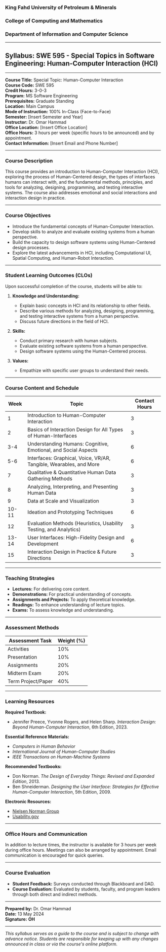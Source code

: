 ### King Fahd University of Petroleum & Minerals
### College of Computing and Mathematics  
### Department of Information and Computer Science

---

## Syllabus: SWE 595 - Special Topics in Software Engineering: Human-Computer Interaction (HCI)

---

**Course Title:** Special Topic: Human-Computer Interaction  
**Course Code:** SWE 595  
**Credit Hours:** 3-0-3  
**Program:** MS Software Engineering  
**Prerequisites:** Graduate Standing  
**Location:** Main Campus  
**Mode of Instruction:** 100% In-Class (Face-to-Face)  
**Semester:** [Insert Semester and Year]  
**Instructor:** Dr. Omar Hammad  
**Office Location:** [Insert Office Location]  
**Office Hours:** 3 hours per week (specific hours to be announced) and by appointment.  
**Contact Information:** [Insert Email and Phone Number]

---

### Course Description
This course provides an introduction to Human-Computer Interaction (HCI), exploring the process of Human-Centered design, the types of interfaces humans can interact with, and the fundamental methods, principles, and tools for analyzing, designing, programming, and testing interactive systems. The course also addresses emotional and social interactions and interaction design in practice.

---

### Course Objectives
- Introduce the fundamental concepts of Human-Computer Interaction.
- Develop skills to analyze and evaluate existing systems from a human perspective.
- Build the capacity to design software systems using Human-Centered design processes.
- Explore the latest advancements in HCI, including Computational UI, Spatial Computing, and Human-Robot Interaction.

---

### Student Learning Outcomes (CLOs)
Upon successful completion of the course, students will be able to:

1. **Knowledge and Understanding:**
   - Explain basic concepts in HCI and its relationship to other fields.
   - Describe various methods for analyzing, designing, programming, and testing interactive systems from a human perspective.
   - Discuss future directions in the field of HCI.
   
2. **Skills:**
   - Conduct primary research with human subjects.
   - Evaluate existing software systems from a human perspective.
   - Design software systems using the Human-Centered process.

3. **Values:**
   - Empathize with specific user groups to understand their needs.

---

### Course Content and Schedule

| Week | Topic | Contact Hours |
|------|-------|---------------|
| 1    | Introduction to Human-Computer Interaction | 3 |
| 2    | Basics of Interaction Design for All Types of Human-Interfaces | 3 |
| 3-4  | Understanding Humans: Cognitive, Emotional, and Social Aspects | 6 |
| 5-6  | Interfaces: Graphical, Voice, VR/AR, Tangible, Wearables, and More | 6 |
| 7    | Qualitative & Quantitative Human Data Gathering Methods | 3 |
| 8    | Analyzing, Interpreting, and Presenting Human Data | 3 |
| 9    | Data at Scale and Visualization | 3 |
| 10-11| Ideation and Prototyping Techniques | 6 |
| 12   | Evaluation Methods (Heuristics, Usability Testing, and Analytics) | 3 |
| 13-14| User Interfaces: High-Fidelity Design and Development | 6 |
| 15   | Interaction Design in Practice & Future Directions | 3 |

---

### Teaching Strategies
- **Lectures:** For delivering core content.
- **Demonstrations:** For practical understanding of concepts.
- **Assignments and Projects:** To apply theoretical knowledge.
- **Readings:** To enhance understanding of lecture topics.
- **Exams:** To assess knowledge and understanding.

---

### Assessment Methods

| Assessment Task | Weight (%) |
|-----------------|------------|
| Activities | 10% |
| Presentation | 10% |
| Assignments | 20% |
| Midterm Exam | 20% |
| Term Project/Paper | 40% |

---

### Learning Resources

**Required Textbook:**
- Jennifer Preece, Yvonne Rogers, and Helen Sharp. *Interaction Design: Beyond Human-Computer Interaction*, 6th Edition, 2023.

**Essential Reference Materials:**
- *Computers in Human Behavior*
- *International Journal of Human-Computer Studies*
- *IEEE Transactions on Human-Machine Systems*

**Recommended Textbooks:**
- Don Norman. *The Design of Everyday Things: Revised and Expanded Edition*, 2013.
- Ben Shneiderman. *Designing the User Interface: Strategies for Effective Human-Computer Interaction*, 5th Edition, 2009.

**Electronic Resources:**
- [Nielsen Norman Group](https://www.nngroup.com/)
- [Usability.gov](https://usability.gov/)

---

### Office Hours and Communication
In addition to lecture times, the instructor is available for 3 hours per week during office hours. Meetings can also be arranged by appointment. Email communication is encouraged for quick queries.

---

### Course Evaluation
- **Student Feedback:** Surveys conducted through Blackboard and DAD.
- **Course Evaluation:** Evaluated by students, faculty, and program leaders through both direct and indirect methods.

---

**Prepared by:** Dr. Omar Hammad  
**Date:** 13 May 2024  
**Signature:** ____OH____

---

*This syllabus serves as a guide to the course and is subject to change with advance notice. Students are responsible for keeping up with any changes announced in class or via the course's online platform.*
